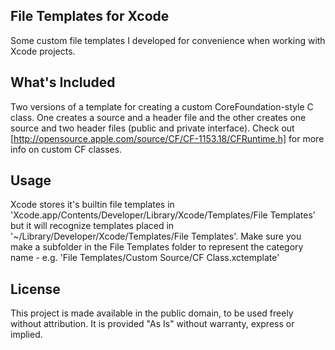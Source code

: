 ## File Templates for Xcode

Some custom file templates I developed for convenience when working with Xcode projects.

## What's Included

Two versions of a template for creating a custom CoreFoundation-style C class. One creates a source and a header file and the other creates one source and two header files (public and private interface). Check out [http://opensource.apple.com/source/CF/CF-1153.18/CFRuntime.h] for more info on custom CF classes.

## Usage

Xcode stores it's builtin file templates in 'Xcode.app/Contents/Developer/Library/Xcode/Templates/File Templates' but it will recognize templates placed in '~/Library/Developer/Xcode/Templates/File Templates'. Make sure you make a subfolder in the File Templates folder to represent the category name - e.g. 'File Templates/Custom Source/CF Class.xctemplate'

## License

This project is made available in the public domain, to be used freely without attribution. It is provided "As Is" without warranty, express or implied.
